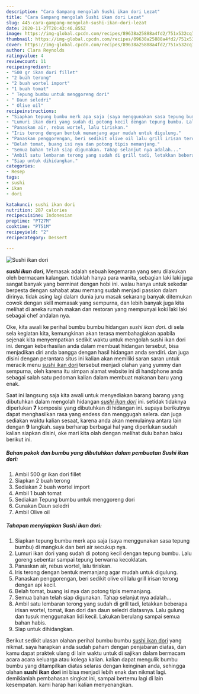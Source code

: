 ```yaml
---
description: "Cara Gampang mengolah Sushi ikan dori Lezat"
title: "Cara Gampang mengolah Sushi ikan dori Lezat"
slug: 445-cara-gampang-mengolah-sushi-ikan-dori-lezat
date: 2020-11-27T20:43:46.855Z
image: https://img-global.cpcdn.com/recipes/89638a25888a4fd2/751x532cq70/sushi-ikan-dori-foto-resep-utama.jpg
thumbnail: https://img-global.cpcdn.com/recipes/89638a25888a4fd2/751x532cq70/sushi-ikan-dori-foto-resep-utama.jpg
cover: https://img-global.cpcdn.com/recipes/89638a25888a4fd2/751x532cq70/sushi-ikan-dori-foto-resep-utama.jpg
author: Clara Reynolds
ratingvalue: 4
reviewcount: 11
recipeingredient:
- "500 gr ikan dori fillet"
- "2 buah terong"
- "2 buah wortel import"
- "1 buah tomat"
- " Tepung bumbu untuk menggoreng dori"
- " Daun seledri"
- " Olive oil"
recipeinstructions:
- "Siapkan tepung bumbu merk apa saja (saya menggunakan sasa tepung bumbu) di mangkuk dan beri air secukup nya."
- "Lumuri ikan dori yang sudah di potong kecil dengan tepung bumbu. Lalu goreng sebentar sampai tepung berwarna kecoklatan."
- "Panaskan air, rebus wortel, lalu tiriskan."
- "Iris terong dengan bentuk memanjang agar mudah untuk digulung."
- "Panaskan penggorengan, beri sedikit olive oil lalu grill irisan terong dengan api kecil."
- "Belah tomat, buang isi nya dan potong tipis memanjang."
- "Semua bahan telah siap digunakan. Tahap selanjut nya adalah..."
- "Ambil satu lembaran terong yang sudah di grill tadi, letakkan beberapa irisan wortel, tomat, ikan dori dan daun seledri diatasnya. Lalu gulung dan tusuk menggunakan lidi kecil. Lakukan berulang sampai semua bahan habis."
- "Siap untuk dihidangkan."
categories:
- Resep
tags:
- sushi
- ikan
- dori

katakunci: sushi ikan dori 
nutrition: 287 calories
recipecuisine: Indonesian
preptime: "PT27M"
cooktime: "PT51M"
recipeyield: "2"
recipecategory: Dessert

---
```



![Sushi ikan dori](https://img-global.cpcdn.com/recipes/89638a25888a4fd2/751x532cq70/sushi-ikan-dori-foto-resep-utama.jpg)

<b><i>sushi ikan dori</i></b>, Memasak adalah sebuah kegemaran yang seru dilakukan oleh bermacam kalangan. tidaklah hanya para wanita, sebagian laki laki juga sangat banyak yang berminat dengan hobi ini. walau hanya untuk sekedar berpesta dengan sahabat atau memang sudah menjadi passion dalam dirinya. tidak asing lagi dalam dunia juru masak sekarang banyak ditemukan cowok dengan skill memasak yang sempurna, dan lebih banyak juga kita melihat di aneka rumah makan dan restoran yang mempunyai koki laki laki sebagai chef andalan nya.

Oke, kita awali ke perihal bumbu bumbu hidangan <i>sushi ikan dori</i>. di sela sela kegiatan kita, kemungkinan akan terasa membahagiakan apabila sejenak kita menyempatkan sedikit waktu untuk mengolah sushi ikan dori ini. dengan keberhasilan anda dalam membuat hidangan tersebut, bisa menjadikan diri anda bangga dengan hasil hidangan anda sendiri. dan juga disini dengan perantara situs ini kalian akan memiliki saran saran untuk meracik menu <u>sushi ikan dori</u> tersebut menjadi olahan yang yummy dan sempurna, oleh karena itu simpan alamat website ini di handphone anda sebagai salah satu pedoman kalian dalam membuat makanan baru yang enak.




Saat ini langsung saja kita awali untuk menyediakan barang barang yang dibutuhkan dalam mengolah hidangan <u><i>sushi ikan dori</i></u> ini. setidak tidaknya diperlukan <b>7</b> komposisi yang dibutuhkan di hidangan ini. supaya berikutnya dapat menghasilkan rasa yang endess dan menggugah selera. dan juga sediakan waktu kalian sesaat, karena anda akan memulainya antara lain dengan <b>9</b> langkah. saya berharap berbagai hal yang diperlukan sudah kalian siapkan disini, oke mari kita olah dengan melihat dulu bahan baku berikut ini.

<!--inarticleads1-->

##### Bahan pokok dan bumbu yang dibutuhkan dalam pembuatan Sushi ikan dori:

1. Ambil 500 gr ikan dori fillet
1. Siapkan 2 buah terong
1. Sediakan 2 buah wortel import
1. Ambil 1 buah tomat
1. Sediakan  Tepung bumbu untuk menggoreng dori
1. Gunakan  Daun seledri
1. Ambil  Olive oil




<!--inarticleads2-->

##### Tahapan menyiapkan Sushi ikan dori:

1. Siapkan tepung bumbu merk apa saja (saya menggunakan sasa tepung bumbu) di mangkuk dan beri air secukup nya.
1. Lumuri ikan dori yang sudah di potong kecil dengan tepung bumbu. Lalu goreng sebentar sampai tepung berwarna kecoklatan.
1. Panaskan air, rebus wortel, lalu tiriskan.
1. Iris terong dengan bentuk memanjang agar mudah untuk digulung.
1. Panaskan penggorengan, beri sedikit olive oil lalu grill irisan terong dengan api kecil.
1. Belah tomat, buang isi nya dan potong tipis memanjang.
1. Semua bahan telah siap digunakan. Tahap selanjut nya adalah...
1. Ambil satu lembaran terong yang sudah di grill tadi, letakkan beberapa irisan wortel, tomat, ikan dori dan daun seledri diatasnya. Lalu gulung dan tusuk menggunakan lidi kecil. Lakukan berulang sampai semua bahan habis.
1. Siap untuk dihidangkan.




Berikut sedikit ulasan olahan perihal bumbu bumbu <u>sushi ikan dori</u> yang nikmat. saya harapkan anda sudah paham dengan penjabaran diatas, dan kamu dapat praktek ulang di lain waktu untuk di sajikan dalam bermacam acara acara keluarga atau kolega kalian. kalian dapat mengulik bumbu bumbu yang ditampilkan diatas selaras dengan keinginan anda, sehingga olahan <b>sushi ikan dori</b> ini bisa menjadi lebih enak dan nikmat lagi. demikianlah pembahasan singkat ini, sampai bertemu lagi di lain kesempatan. kami harap hari kalian menyenangkan.
